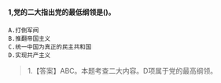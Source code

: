 #### 1,党的二大指出党的最低纲领是()。
    A.打倒军阀
    B.推翻帝国主义
    C.统一中国为真正的民主共和国
    D.实现共产主义
>   1.【答案】ABC。本题考查二大内容。D项属于党的最高纲领。
